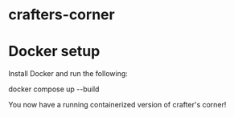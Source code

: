 # crafters-corner

# Docker setup

Install Docker and run the following:

docker compose up --build

You now have a running containerized version of crafter's corner!